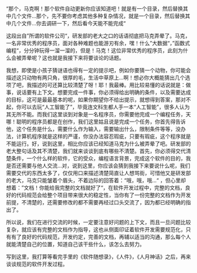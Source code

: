 “那个，马克啊！那个软件自动更新你应该知道吧！就是有一个目录，然后替换其中几个文件…那个，先不要你考虑其他多种复杂情况，就是一个目录，然后替换其中几个文件…你去调研一下，然后看今天能不能完成“

这段出自”所谓的软件公司“，研发部的老大之口的话语彻底把马克弄晕了。马克，一名非常优秀的程序员，面对各种难题也能游刃有余，嘿！什么”大数据“，”函数式编程“，分分钟玩得一溜一溜的，但是！马克！这位非常优秀的程序员，此刻为什么会被弄晕呢？这也就是我接下来将要谈论的话题。

我想，即使是小孩子猜谜语也得有一定的提示吧，例如你要猜一个动物，你可能会描述这只动物有两只角，很厚的毛，生活中草原上…啊！想必你大概能猜出几个选项了吧，我描述的可还算比较清楚了呀！耶！我最棒。用比较易懂的话说就是：做事，说话要有上下文。想要完成一件事，你必须得给出明确的条件，以及需要达成的目标，这可是最最基本的呢，如果你期望你不给出提示，就想得到答案，那对不起，你可以去玩“人工智能了”，毕竟连文科生都人手一本“人工智能”，很多人认为其无所不能。而我们这里谈到对象是一名程序员，你需要他完成一个编程任务，天哪！聪明的程序员都是在创作，我们这里姑且说是完成一个任务，你首先得告诉他，这个任务是什么，需要什么作为输入，需要输出什么，限制条件等等，没办法，计算机程序就是这样的严谨，你没办法容忍瑕疵，只要有瑕疵，这个程序就是不能运行。好，说到这里，相比你应该已经知道马克为什么被弄晕了吧。研发部的老大整句话及其不清楚，我们就来谈谈到底有哪些不清楚。首先，你必须得交代清楚条件，一个什么样的软件，它的受众，编程语言背景，完成这个软件的目的，我是否还需要与他人交流…对，说到这里，你应该会猜到我接下来要说什么呢，我们需要交代的东西太多了，仅仅用口来描述清楚简直让人想骂街，可惜他又是研发部的老大，马克只能皱着个眉头，不着边际的回答着：“哦，哦，哦…“ ，但心里却想着：”文档！你能给我完整的文档就好了“，在软件开发过程中，完整的文档，良好的代码规范会给整个项目带来很大的稳定性，当你有了一份完整的文档作为开发前提，不清楚的，还需要修改的都不需要再经过口头交流了，因为都已经明确的指出了。

所以说，我们在进行交流的时候，一定要注意好问题的上下文，而且一旦问题比较复杂，就应该有完整的文档作为指导，这也从侧面印证着软件开发需要规范化，只有有了良好的代码规范，开发约定，完善的文档，再辅以适当的沟通，那么每个人就能清楚自己的位置，知道自己该干些什么，该怎么去努力。

写到这里，我打算等看完手里的《软件随想录》，《人件》，《人月神话》之后，再来谈谈规范的软件开发过程。

